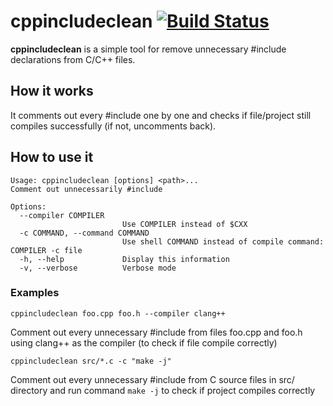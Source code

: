 # cppincludeclean [![Build Status](https://travis-ci.org/krzyk240/cppincludeclean.svg?branch=master)](https://travis-ci.org/krzyk240/cppincludeclean)

__cppincludeclean__ is a simple tool for remove unnecessary #include declarations from C/C++ files.

## How it works
It comments out every #include one by one and checks if file/project still compiles
successfully (if not, uncomments back).

## How to use it
```
Usage: cppincludeclean [options] <path>...
Comment out unnecessarily #include

Options:
  --compiler COMPILER
                         Use COMPILER instead of $CXX
  -c COMMAND, --command COMMAND
                         Use shell COMMAND instead of compile command: COMPILER -c file
  -h, --help             Display this information
  -v, --verbose          Verbose mode
```
### Examples
```
cppincludeclean foo.cpp foo.h --compiler clang++
```

Comment out every unnecessary #include from files foo.cpp and foo.h using
clang++ as the compiler (to check if file compile correctly)

```
cppincludeclean src/*.c -c "make -j"
```

Comment out every unnecessary #include from C source files in src/ directory and
run command `make -j` to check if project compiles correctly
